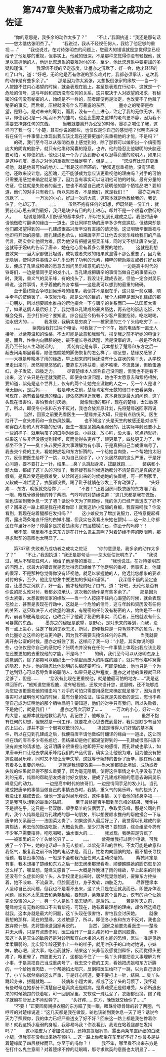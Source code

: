 # 　　第747章 失败者乃成功者之成功之佐证
　　“你的意思是，我多余的动作太多了？”
　　“不止，”我固执道：“我还是那句话——您太低估张明杰了。”
　　“我说过，我从不轻视任何人，我给了他足够的重视……”
　　“我也说过，在对待张明杰的问题上，您最大的错误就是您觉得您已经给予了他足够的重视，但事实上，他藏的很深，不是那种您觉得你没有轻视他，就足以掌握他的人，他远比您想象的要难对付的多，至少，他比您想象中要更加的多疑和谨慎。”
　　我深信不疑的坚定态度，让墨亦之沉默了，好一会，他才轻轻的吐了口气，道：“好吧，无论他是否有你说的那么难对付，我都必须承认，这次我的动作是有些多余了。”
　　那是因为你太紧张，太想扳倒张家的缘故——当一个人按捺不住内心渴望的时候，就会表现在脸上，甚至是表现在行动中，这就是一个危险的信号，这与年龄和资历没有任何的关系，这只取决于人对欲望的渴求，有秘密的任何没有秘密的人，始终是不一样的，前者即便再是淡定，也改变不了他藏了秘密的事实，而后者，压根就没有什么可暴露的东西。
　　墨亦之的秘密是欲望，是野心，是对未来的筹划，而我，没有一点上进心，注定了我的无欲无求，所以，即便我只是一只毛羽不齐的雏鸟，也会比墨亦之这样的老鸟更冷静，因为我不需要去掩饰任何的东西。
　　当我就要离开办公室的时候，墨亦之喊住了我，这样问了我一句：“小楚，其实你说的那些，也仅仅是你自己的感觉吧？张明杰并没有在任何一件事情上体现出我应该比现在还要更加的去重视他的才能，不是吗？”
　　的确，我们至今可以从张明杰身上感觉到的，除了那颗可以编织出一个缜密而庞大的阴谋的脑子，就只有他堪称窝囊的隐忍，也许，他的隐忍比他聪明的头脑还要可怕，可即便如此，他也只是一个为了达到野心可以忍辱负重的聪明人，如果只是这种程度，墨亦之对他的重视就已经足够了，但是……
　　“您没有比现在更重视他，就是他最可怕的地方……”我是这样回答的，“他知道您重视他，没有轻视他，还敢来设计您，这胆魄，还不能够成为您应该更重视他的理由吗？对手的可怕只需要用感觉来确定就足够了，因为当有事实可以证明他可怕的时候，最有分量的佐证，往往就是失败者的诞生，您也不希望自己成为证明他的那个牺牲品吧？要知道，他们的对手只有我们，所以失败者，不是他们，就是我们！”
　　墨亦之再次沉默了……
　　一万次的小心，好过一次的大意，这原本就是他教给我的，我记住了，他却忘了。
　　。。。
　　虽然不抱有任何的幻想，但既然是一份工作，就要花点心思去做到最好，我只是缺少有目的的上进心，却并不是一个很喜欢敷衍的人。
　　坦诚是博得人们好感的基本条件，所以在见到孔建成之后，我便将唐辛请他做临时翻译的缘由一一道出，这让同样在场的唐辛多少有些尴尬，但结果却是他们都渴望得到的——孔建成很高兴唐辛没有直接的请求他，这证明唐辛很重视与他即将开始的感情，而孔建成也承认，如果唐辛开口让他去求吴乐峰给我们的产品代言，确实会让他很为难，因为他没有把握说服吴乐峰，同时又不想让唐辛失望，这就等于婉转的告诉了唐辛，她在他心里有着多么重要的地位。
　　这就是我想要效果——当大家都彼此坦诚，成功或者失败的结果就显得不那么重要了，因为毫无隐瞒，使得这件事情之中几乎没有了功利的元素，纯粹的帮助朋友或者讨好女朋友，便成了孔建成积极的愿意去询问吴乐峰意见的动力。
　　一边是高中时代的铁哥们，一边是情同手足的发小儿，当孔建成把唐辛的事情当做自己的事情去办时，我猜，重义气的吴乐峰，有的挠头了，我没让孔建成去说，但他一定会对吴乐峰说，这件事情，关乎着他的终身幸福——这是我可以想到的最重的砝码。
　　至于最终能否争取到吴乐峰的结果，我倒并不是很在乎，这只是一箭双雕、顺手牵羊的伎俩罢了，争取吴乐峰，那是公司的目的，我个人纯粹是因为孔建成的那一句朋友，所以想要顺水推舟的帮他撮合一下与唐辛的关系而已——法国菜太贵了，如果这俩人最后好上了，我觉得以孔建成的豪爽豁达，再去他的饭店吃饭，大概会免费，至少打折吧？要知道，综合组至今扔有不少客户需要招待，吃吃喝喝，油水很大的……
　　我发现，我确实是穷疯了——被家里的三个丫头给吃穷了……
　　。。。
　　紫苑给我打过两个电话，可我拨了一个下午，她的电话却一直无人接听，以紫苑温和的性格，不太可能是故意和我怄气，报复我之前不听她的电话才是，而且，性格内向腼腆的她，最不擅长寻找话题，若是没事的话，一般是不会和我乃至任何人主动说话的。
　　紫苑肯定是有事，我本想接了楚缘和东方之后一起去闵柔那里看看，顺便瞧瞧她的脚伤恢复的怎么样了，哪呈想，楚缘又感冒了——大概是昨晚淋了雨的缘故，早上起来的时候还没有什么症状的臭丫头，从学校里走出来时，居然晃晃悠悠的，要靠东方搀扶着，她不咳嗽、不流鼻涕，但脸蛋通红，身子发软，四肢乏力。
　　尽管楚缘本人坚称自己没问题，但我也不是看不出来，这丫头只是在迁就我而已，即便身体没问题，她也不太愿意去和紫苑相触，要知道，紫苑是这个世界上，仅有的两个让她完全没辙的人之一，另一个人是谁？毫无疑问，是后妈……
　　若是昨天之前，楚缘肯定有无数的借口不去看紫苑，可现在，她有着最理想的理由，却依然选择迁就我，这本身就是最大的问题，这丫头现在很害怕，害怕我会讨厌她。
　　就像我想的那样，现在的楚缘，太过敏感了，所以，即便冬小夜和东方不反对，我也会放弃原计划，先将楚缘送回家再说的。
　　当然，回家之前要先看医生——楚缘并无大碍，只是有点热伤风，医生给开了一盒头疼药和一盒伤风胶囊。
　　也不知这丫头是天生的敏感还是对诊所和穿白大褂的人有本能的恐惧，医生一准是见她柔柔弱弱的，比实际年龄还要小上一些的样子，就用哄孩子的口吻对她说，小妹妹，放心吧，没大事，吃点药就好，结果这丫头非但没感觉到释怀，反而觉得头更疼了，眼更晕了，四肢更无力了，坐都坐不住了——臭丫头非要把没大事理解为有小事，于是真把自己当成重病号了，我去交个费的工夫，看她把虎姐和东方折腾的，一个给她当肉垫，一个帮她掐太阳穴，反倒把医生给吓了一跳，以为自己误诊了，小丫头居然病的这么严重，于是好心问道，要不要打上一针，结果……臭丫头跳起身来，拔腿就跑……
　　装病和小题大做，都成了这丫头的习惯了，我怀疑有些时候连她都分不清楚自己是真病还是假病，是真难受还是假难受，从诊所逃出来的时候她跑的快着呢，可一回到家里，又软成一滩烂泥了，衣服都没换，踢了鞋子就躺在沙发上不肯动弹了。
　　“头好疼……东方，晚饭就交给你了……”
　　“不要！”正要回房间换衣服的东方瞄了我一眼，眼珠骨碌骨碌的转了两圈，气哼哼的对楚缘说道：“这几天都是我在做饭，轮也该轮到我休息一天了吧？话说今天为了照顾你，我的体力已经严重透支了好不好？回来这一路上都是我在搀着你耶！就我这娇小瘦弱的身躯，我容易吗我？你没看到，我现在站着腿都在发抖吗？”
　　这小娘皮为了增加说服力，还特意提起裤筒，露出两条笔直纤细的白嫩小腿，但我实在没看出来她在颤抖……这一路上你都坐在车里好不好？你最多是扶着楚缘爬了四层楼梯而已，你至于的吗你？！
　　我不笨，哪里看不出来东方是在打什么鬼主意啊？对着楚缘不停的眨眼睛，那寻求默契的意图也太明显了……

　　第747章 失败者乃成功者之成功之佐证
　　“你的意思是，我多余的动作太多了？”
　　“不止，”我固执道：“我还是那句话——您太低估张明杰了。”
　　“我说过，我从不轻视任何人，我给了他足够的重视……”
　　“我也说过，在对待张明杰的问题上，您最大的错误就是您觉得您已经给予了他足够的重视，但事实上，他藏的很深，不是那种您觉得你没有轻视他，就足以掌握他的人，他远比您想象的要难对付的多，至少，他比您想象中要更加的多疑和谨慎。”
　　我深信不疑的坚定态度，让墨亦之沉默了，好一会，他才轻轻的吐了口气，道：“好吧，无论他是否有你说的那么难对付，我都必须承认，这次我的动作是有些多余了。”
　　那是因为你太紧张，太想扳倒张家的缘故——当一个人按捺不住内心渴望的时候，就会表现在脸上，甚至是表现在行动中，这就是一个危险的信号，这与年龄和资历没有任何的关系，这只取决于人对欲望的渴求，有秘密的任何没有秘密的人，始终是不一样的，前者即便再是淡定，也改变不了他藏了秘密的事实，而后者，压根就没有什么可暴露的东西。
　　墨亦之的秘密是欲望，是野心，是对未来的筹划，而我，没有一点上进心，注定了我的无欲无求，所以，即便我只是一只毛羽不齐的雏鸟，也会比墨亦之这样的老鸟更冷静，因为我不需要去掩饰任何的东西。
　　当我就要离开办公室的时候，墨亦之喊住了我，这样问了我一句：“小楚，其实你说的那些，也仅仅是你自己的感觉吧？张明杰并没有在任何一件事情上体现出我应该比现在还要更加的去重视他的才能，不是吗？”
　　的确，我们至今可以从张明杰身上感觉到的，除了那颗可以编织出一个缜密而庞大的阴谋的脑子，就只有他堪称窝囊的隐忍，也许，他的隐忍比他聪明的头脑还要可怕，可即便如此，他也只是一个为了达到野心可以忍辱负重的聪明人，如果只是这种程度，墨亦之对他的重视就已经足够了，但是……
　　“您没有比现在更重视他，就是他最可怕的地方……”我是这样回答的，“他知道您重视他，没有轻视他，还敢来设计您，这胆魄，还不能够成为您应该更重视他的理由吗？对手的可怕只需要用感觉来确定就足够了，因为当有事实可以证明他可怕的时候，最有分量的佐证，往往就是失败者的诞生，您也不希望自己成为证明他的那个牺牲品吧？要知道，他们的对手只有我们，所以失败者，不是他们，就是我们！”
　　墨亦之再次沉默了……
　　一万次的小心，好过一次的大意，这原本就是他教给我的，我记住了，他却忘了。
　　。。。
　　虽然不抱有任何的幻想，但既然是一份工作，就要花点心思去做到最好，我只是缺少有目的的上进心，却并不是一个很喜欢敷衍的人。
　　坦诚是博得人们好感的基本条件，所以在见到孔建成之后，我便将唐辛请他做临时翻译的缘由一一道出，这让同样在场的唐辛多少有些尴尬，但结果却是他们都渴望得到的——孔建成很高兴唐辛没有直接的请求他，这证明唐辛很重视与他即将开始的感情，而孔建成也承认，如果唐辛开口让他去求吴乐峰给我们的产品代言，确实会让他很为难，因为他没有把握说服吴乐峰，同时又不想让唐辛失望，这就等于婉转的告诉了唐辛，她在他心里有着多么重要的地位。
　　这就是我想要效果——当大家都彼此坦诚，成功或者失败的结果就显得不那么重要了，因为毫无隐瞒，使得这件事情之中几乎没有了功利的元素，纯粹的帮助朋友或者讨好女朋友，便成了孔建成积极的愿意去询问吴乐峰意见的动力。
　　一边是高中时代的铁哥们，一边是情同手足的发小儿，当孔建成把唐辛的事情当做自己的事情去办时，我猜，重义气的吴乐峰，有的挠头了，我没让孔建成去说，但他一定会对吴乐峰说，这件事情，关乎着他的终身幸福——这是我可以想到的最重的砝码。
　　至于最终能否争取到吴乐峰的结果，我倒并不是很在乎，这只是一箭双雕、顺手牵羊的伎俩罢了，争取吴乐峰，那是公司的目的，我个人纯粹是因为孔建成的那一句朋友，所以想要顺水推舟的帮他撮合一下与唐辛的关系而已——法国菜太贵了，如果这俩人最后好上了，我觉得以孔建成的豪爽豁达，再去他的饭店吃饭，大概会免费，至少打折吧？要知道，综合组至今扔有不少客户需要招待，吃吃喝喝，油水很大的……
　　我发现，我确实是穷疯了——被家里的三个丫头给吃穷了……
　　。。。
　　紫苑给我打过两个电话，可我拨了一个下午，她的电话却一直无人接听，以紫苑温和的性格，不太可能是故意和我怄气，报复我之前不听她的电话才是，而且，性格内向腼腆的她，最不擅长寻找话题，若是没事的话，一般是不会和我乃至任何人主动说话的。
　　紫苑肯定是有事，我本想接了楚缘和东方之后一起去闵柔那里看看，顺便瞧瞧她的脚伤恢复的怎么样了，哪呈想，楚缘又感冒了——大概是昨晚淋了雨的缘故，早上起来的时候还没有什么症状的臭丫头，从学校里走出来时，居然晃晃悠悠的，要靠东方搀扶着，她不咳嗽、不流鼻涕，但脸蛋通红，身子发软，四肢乏力。
　　尽管楚缘本人坚称自己没问题，但我也不是看不出来，这丫头只是在迁就我而已，即便身体没问题，她也不太愿意去和紫苑相触，要知道，紫苑是这个世界上，仅有的两个让她完全没辙的人之一，另一个人是谁？毫无疑问，是后妈……
　　若是昨天之前，楚缘肯定有无数的借口不去看紫苑，可现在，她有着最理想的理由，却依然选择迁就我，这本身就是最大的问题，这丫头现在很害怕，害怕我会讨厌她。
　　就像我想的那样，现在的楚缘，太过敏感了，所以，即便冬小夜和东方不反对，我也会放弃原计划，先将楚缘送回家再说的。
　　当然，回家之前要先看医生——楚缘并无大碍，只是有点热伤风，医生给开了一盒头疼药和一盒伤风胶囊。
　　也不知这丫头是天生的敏感还是对诊所和穿白大褂的人有本能的恐惧，医生一准是见她柔柔弱弱的，比实际年龄还要小上一些的样子，就用哄孩子的口吻对她说，小妹妹，放心吧，没大事，吃点药就好，结果这丫头非但没感觉到释怀，反而觉得头更疼了，眼更晕了，四肢更无力了，坐都坐不住了——臭丫头非要把没大事理解为有小事，于是真把自己当成重病号了，我去交个费的工夫，看她把虎姐和东方折腾的，一个给她当肉垫，一个帮她掐太阳穴，反倒把医生给吓了一跳，以为自己误诊了，小丫头居然病的这么严重，于是好心问道，要不要打上一针，结果……臭丫头跳起身来，拔腿就跑……
　　装病和小题大做，都成了这丫头的习惯了，我怀疑有些时候连她都分不清楚自己是真病还是假病，是真难受还是假难受，从诊所逃出来的时候她跑的快着呢，可一回到家里，又软成一滩烂泥了，衣服都没换，踢了鞋子就躺在沙发上不肯动弹了。
　　“头好疼……东方，晚饭就交给你了……”
　　“不要！”正要回房间换衣服的东方瞄了我一眼，眼珠骨碌骨碌的转了两圈，气哼哼的对楚缘说道：“这几天都是我在做饭，轮也该轮到我休息一天了吧？话说今天为了照顾你，我的体力已经严重透支了好不好？回来这一路上都是我在搀着你耶！就我这娇小瘦弱的身躯，我容易吗我？你没看到，我现在站着腿都在发抖吗？”
　　这小娘皮为了增加说服力，还特意提起裤筒，露出两条笔直纤细的白嫩小腿，但我实在没看出来她在颤抖……这一路上你都坐在车里好不好？你最多是扶着楚缘爬了四层楼梯而已，你至于的吗你？！
　　我不笨，哪里看不出来东方是在打什么鬼主意啊？对着楚缘不停的眨眼睛，那寻求默契的意图也太明显了……
